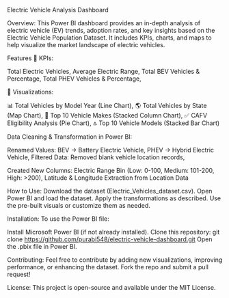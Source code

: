 Electric Vehicle Analysis Dashboard 

Overview:
This Power BI dashboard provides an in-depth analysis of electric vehicle (EV) trends, adoption rates, and key insights based on the Electric Vehicle Population Dataset. It includes KPIs, charts, and maps to help visualize the market landscape of electric vehicles.

Features
🔹 KPIs:

Total Electric Vehicles,
Average Electric Range,
Total BEV Vehicles & Percentage,
Total PHEV Vehicles & Percentage,

🔹 Visualizations:

📊 Total Vehicles by Model Year (Line Chart),
🌎 Total Vehicles by State (Map Chart),
🚗 Top 10 Vehicle Makes (Stacked Column Chart),
✅ CAFV Eligibility Analysis (Pie Chart),
🔝 Top 10 Vehicle Models (Stacked Bar Chart)

Data Cleaning & Transformation in Power BI:

Renamed Values: BEV → Battery Electric Vehicle, PHEV → Hybrid Electric Vehicle,
Filtered Data: Removed blank vehicle location records,

Created New Columns:
Electric Range Bin (Low: 0-100, Medium: 101-200, High: >200),
Latitude & Longitude Extraction from Location Data

How to Use:
Download the dataset (Electric_Vehicles_dataset.csv).
Open Power BI and load the dataset.
Apply the transformations as described.
Use the pre-built visuals or customize them as needed.

Installation:
To use the Power BI file:

Install Microsoft Power BI (if not already installed).
Clone this repository:
git clone https://github.com/purabi548/electric-vehicle-dashboard.git
Open the .pbix file in Power BI.

Contributing:
Feel free to contribute by adding new visualizations, improving performance, or enhancing the dataset. Fork the repo and submit a pull request!

License:
This project is open-source and available under the MIT License.
